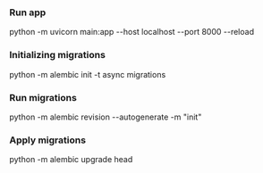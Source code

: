 ### Run app
python -m uvicorn main:app --host localhost --port 8000 --reload

### Initializing migrations
python -m alembic init -t async migrations

### Run migrations
python -m alembic revision --autogenerate -m "init"

### Apply migrations
python -m alembic upgrade head 
